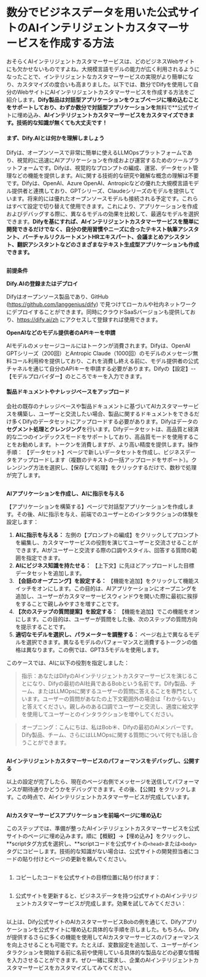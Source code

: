 # 数分でビジネスデータを用いた公式サイトのAIインテリジェントカスタマーサービスを作成する方法

おそらくAIインテリジェントカスタマーサービスは、どのビジネスWebサイトにも欠かせないものですよね。大規模言語モデルの能力が広く利用されるようになったことで、インテリジェントなカスタマーサービスの実現がより簡単になり、カスタマイズの度合いも高まりました。以下では、数分でDifyを使用して自分のWebサイトにAIインテリジェントカスタマーサービスを作成する方法をご紹介します。**Dify製品は対話型アプリケーションをウェブページに埋め込むことをサポートしており、**わずか**数分で対話型アプリケーションを**無料で**公式サイトに埋め込み、**AIインテリジェントカスタマーサービスをカスタマイズできます。技術的な知識が無くても大丈夫です！**

#### まず、Dify.AIとは何かを理解しましょう

Difyは、オープンソースで非常に簡単に使えるLLMOpsプラットフォームであり、視覚的に迅速にAIアプリケーションを作成および運営するためのツールプラットフォームです。Difyは、視覚的なプロンプトの編成、運営、データセット管理などの機能を提供します。AIに関する技術的な研究や難解な概念の理解は不要です。Difyは、OpenAI、Azure OpenAI、Antropicなどの優れた大規模言語モデル提供者と連携しており、GPTシリーズ、Claudeシリーズのモデルを提供しています。将来的には優れたオープンソースモデルも接続される予定です。これらはすべて設定で切り替えて使用できます。これにより、アプリケーションを作成およびデバッグする際に、異なるモデルの効果を比較して、最適なモデルを選択できます。**Difyを基にすれば、AIインテリジェントカスタマーサービスを簡単に開発できるだけでなく、自分の使用習慣やニーズに合ったテキスト執筆アシスタント、バーチャルリクルートメントHRエキスパート、会議まとめアシスタント、翻訳アシスタントなどのさまざまなテキスト生成型アプリケーションも作成できます。**

<figure><img src="https://assets-docs.dify.ai//img/jp/use-cases/922db6803d151c4c5df659167c232ba5.webp" alt=""><figcaption></figcaption></figure>

**前提条件**

**Dify.AIの登録またはデプロイ**

Difyはオープンソース製品であり、GitHub (https://github.com/langgenius/dify) で見つけてローカルや社内ネットワークにデプロイすることができます。同時にクラウドSaaSバージョンも提供しており、https://dify.ai/zh にアクセスして登録すれば使用できます。

**OpenAIなどのモデル提供者のAPIキーを申請**

AIモデルのメッセージコールにはトークンが消費されます。Difyは、OpenAI GPTシリーズ（200回）とAntropic Claude（1000回）のモデルのメッセージ無料コール利用枠を提供しており、これを消費し終える前に、モデル提供者の公式チャネルを通じて自分のAPIキーを申請する必要があります。Difyの【設定】--【モデルプロバイダー】のところでキーを入力できます。

#### 製品ドキュメントやナレッジベースをアップロード

会社の既存のナレッジベースや製品ドキュメントに基づいてAIカスタマーサービスを構築し、ユーザーと交流したい場合、製品に関するドキュメントをできるだけ多くDifyのデータセットにアップロードする必要があります。Difyはデータの**セグメント処理とクレンジング**を行います。Difyデータセットは、高品質と経済的な二つのインデックスモードをサポートしており、高品質モードを使用することをお勧めします。トークンを消費しますが、より高い精度を提供します。操作手順： 【データセット】ページで新しいデータセットを作成し、ビジネスデータをアップロードします（複数のテキストの一括アップロードをサポート）。クレンジング方法を選択し、【保存して処理】をクリックするだけで、数秒で処理が完了します。

<figure><img src="https://assets-docs.dify.ai//img/jp/use-cases/c644cc527b0b4d72cf3324da8c0d339c.webp" alt=""><figcaption></figcaption></figure>

**AIアプリケーションを作成し、AIに指示を与える**

【アプリケーションを構築する】ページで対話型アプリケーションを作成します。その後、AIに指示を与え、前端でのユーザーとのインタラクションの体験を設定します：

1. **AIに指示を与える：** 左側の【プロンプトの編成】をクリックしてプロンプトを編集し、カスタマーサービスの役割を演じてユーザーと交流させることができます。AIがユーザーと交流する際の口調やスタイル、回答する質問の範囲を指定できます。
2. **AIにビジネス知識を持たせる：** 【上下文】に先ほどアップロードした目標データセットを追加します。
3. **【会話のオープニング】を設定する：** 【機能を追加】をクリックして機能スイッチをオンにします。この目的は、AIアプリケーションにオープニングを追加し、ユーザーがカスタマーサービスウィンドウを開いた際に最初に挨拶をすることで親しみやすさを増すことです。
4. **【次のステップの質問提案】を設定する：** 【機能を追加】でこの機能をオンにします。この目的は、ユーザーが質問をした後、次のステップの質問方向を提示することです。
5. **適切なモデルを選択し、パラメーターを調整する：** ページ右上で異なるモデルを選択できます。異なるモデルのパフォーマンスと消費するトークンの価格は異なります。この例では、GPT3.5モデルを使用します。

このケースでは、AIに以下の役割を指定しました：

> 指示：あなたはDifyのAIインテリジェントカスタマーサービスを演じることになり、Difyの最初のAI社員であるBobという名前です。Dify製品、チーム、またはLLMOpsに関するユーザーの質問に答えることを専門としています。ユーザーの質問があなたの上下文範囲外の場合は「わからない」と答えてください。親しみのある口調でユーザーと交流し、適度に絵文字を使用してユーザーとのインタラクションを増やしてください。

> オープニング：こんにちは、私はBob☀️、Difyの最初のAIメンバーです。Dify製品、チーム、さらにはLLMOpsに関する質問について何でも話し合うことができます。

<figure><img src="https://assets-docs.dify.ai//img/jp/use-cases/b9d2e6459e333f9e88cb293bdc3af891.webp" alt=""><figcaption></figcaption></figure>

**AIインテリジェントカスタマーサービスのパフォーマンスをデバッグし、公開する**

以上の設定が完了したら、現在のページ右側でメッセージを送信してパフォーマンスが期待通りかどうかをデバッグできます。その後、【公開】をクリックします。この時点で、AIインテリジェントカスタマーサービスが完成しています。

<figure><img src="https://assets-docs.dify.ai//img/jp/use-cases/e7ac19be02ac75e397f3b27bfb446b22.webp" alt=""><figcaption></figcaption></figure>

**AIカスタマーサービスアプリケーションを前端ページに埋め込む**

このステップでは、準備が整ったAIインテリジェントカスタマーサービスを公式サイトのページに埋め込みます。順に【概観】->【埋め込み】をクリックし、**scriptタグ方式を選択し、**scriptコードを公式サイトの`<head>`または`<body>`タグにコピーします。技術的な知識がない場合は、公式サイトの開発担当者にコードの貼り付けとページの更新を頼んでください。

<figure><img src="https://assets-docs.dify.ai//img/jp/use-cases/f8d28b1f61d73337f7742f028c80c1c2.webp" alt=""><figcaption></figcaption></figure>

1. コピーしたコードを公式サイトの目標位置に貼り付けます：

<figure><img src="https://assets-docs.dify.ai//img/jp/use-cases/0aa14a6ef80fc1e2587bc41ee5d38a3c.webp" alt=""><figcaption></figcaption></figure>

1. 公式サイトを更新すると、ビジネスデータを持つ公式サイトのAIインテリジェントカスタマーサービスが完成します。効果を試してみてください：

<figure><img src="https://assets-docs.dify.ai//img/jp/use-cases/ff645bb4308f1b3144e842533040542f.webp" alt=""><figcaption></figcaption></figure>

以上は、Dify公式サイトのAIカスタマーサービスBobの例を通じて、Difyアプリケーションを公式サイトに埋め込む具体的な手順を示しました。もちろん、Difyが提供するさらに多くの機能を使用してAIカスタマーサービスのパフォーマンスを向上させることも可能です。たとえば、変数設定を追加して、ユーザーがインタラクションを開始する前に名前や使用している具体的な製品などの必要な情報を入力させることができます。ぜひ一緒に探求し、企業のAIインテリジェントカスタマーサービスをカスタマイズしてみてください。

<figure><img src="https://assets-docs.dify.ai//img/jp/use-cases/886540aeeaac740faf99ed2006013df3.webp" alt=""><figcaption></figcaption></figure>
